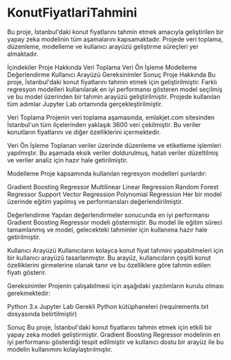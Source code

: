 # KonutFiyatlariTahmini
 Bu proje, İstanbul'daki konut fiyatlarını tahmin etmek amacıyla geliştirilen bir yapay zeka modelinin tüm aşamalarını kapsamaktadır. Projede veri toplama, düzenleme, modelleme ve kullanıcı arayüzü geliştirme süreçleri yer almaktadır.

İçindekiler
Proje Hakkında
Veri Toplama
Veri Ön İşleme
Modelleme
Değerlendirme
Kullanıcı Arayüzü
Gereksinimler
Sonuç
Proje Hakkında
Bu proje, İstanbul'daki konut fiyatlarını tahmin etmek için geliştirilmiştir. Farklı regresyon modelleri kullanılarak en iyi performansı gösteren model seçilmiş ve bu model üzerinden bir tahmin arayüzü geliştirilmiştir. Projede kullanılan tüm adımlar Jupyter Lab ortamında gerçekleştirilmiştir.

Veri Toplama
Projenin veri toplama aşamasında, emlakjet.com sitesinden İstanbul'un tüm ilçelerinden yaklaşık 3600 veri çekilmiştir. Bu veriler konutların fiyatlarını ve diğer özelliklerini içermektedir.

Veri Ön İşleme
Toplanan veriler üzerinde düzenleme ve etiketleme işlemleri yapılmıştır. Bu aşamada eksik veriler doldurulmuş, hatalı veriler düzeltilmiş ve veriler analiz için hazır hale getirilmiştir.

Modelleme
Proje kapsamında kullanılan regresyon modelleri şunlardır:

Gradient Boosting Regressor
Multilinear Linear Regression
Random Forest Regressor
Support Vector Regression
Polynomial Regression
Her bir model üzerinde eğitim yapılmış ve performansları değerlendirilmiştir.

Değerlendirme
Yapılan değerlendirmeler sonucunda en iyi performansı Gradient Boosting Regressor modeli göstermiştir. Bu model ile eğitim süreci tamamlanmış ve model, gelecekteki tahminler için kullanıma hazır hale getirilmiştir.

Kullanıcı Arayüzü
Kullanıcıların kolayca konut fiyat tahmini yapabilmeleri için bir kullanıcı arayüzü tasarlanmıştır. Bu arayüz, kullanıcıların çeşitli konut özelliklerini girmelerine olanak tanır ve bu özelliklere göre tahmin edilen fiyatı gösterir.

Gereksinimler
Projenin çalışabilmesi için aşağıdaki yazılımların kurulu olması gerekmektedir:

Python 3.x
Jupyter Lab
Gerekli Python kütüphaneleri (requirements.txt dosyasında belirtilmiştir)

Sonuç
Bu proje, İstanbul'daki konut fiyatlarını tahmin etmek için etkili bir yapay zeka modeli geliştirmiştir. Gradient Boosting Regressor modelinin en iyi performansı gösterdiği tespit edilmiştir ve kullanıcı dostu bir arayüz ile bu modelin kullanımını kolaylaştırılmıştır.
